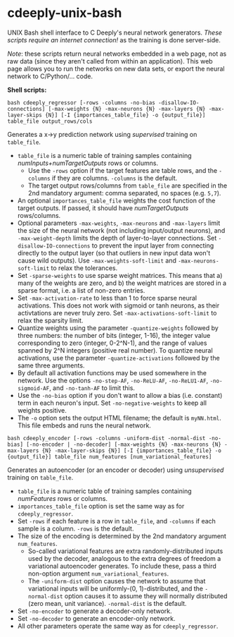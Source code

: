 # cdeeply-unix-bash
UNIX Bash shell interface to C Deeply's neural network generators.  *These scripts require an internet connection!* as the training is done server-side.

*Note*:  these scripts return neural networks embedded in a web page, not as raw data (since they aren't called from within an application).  This web page allows you to run the networks on new data sets, or export the neural network to C/Python/... code.

**Shell scripts:**

`bash cdeeply_regressor [-rows -columns -no-bias -disallow-IO-connections] [-max-weights {N} -max-neurons {N} -max-layers {N} -max-layer-skips {N}] [-I {importances_table_file} -o {output_file}] table_file output_rows/cols`

Generates a x->y prediction network using *supervised* training on `table_file`.
* `table_file` is a numeric table of training samples containing *numInputs+numTargetOutputs* rows or columns.
  * Use the `-rows` option if the target features are table rows, and the `-columns` if they are columns.  `-columns` is the default.
  * The target output rows/columns from `table_file` are specified in the 2nd mandatory argument: comma separated, no spaces (e.g. `5,7`).
* An optional `importances_table_file` weights the cost function of the target outputs.  If passed, it should have *numTargetOutputs* rows/columns.
* Optional parameters `-max-weights`, `-max-neurons` and `-max-layers` limit the size of the neural network (not including input/output neurons), and `-max-weight-depth` limits the depth of layer-to-layer connections.  Set `-disallow-IO-connections` to prevent the input layer from connecting directly to the output layer (so that outliers in new input data won't cause wild outputs).  Use `-max-weights-soft-limit` and `-max-neurons-soft-limit` to relax the tolerances.
* Set `-sparse-weights` to use sparse weight matrices.  This means that a) many of the weights are zero, and b) the weight matrices are stored in a sparse format, i.e. a list of non-zero entries.
* Set `-max-activation-rate` to less than 1 to force sparse neural activations.  This does not work with sigmoid or tanh neurons, as their activtations are never truly zero.  Set `-max-activations-soft-limit` to relax the sparsity limit.
* Quantize weights using the parameter `-quantize-weights` followed by three numbers:  the number of bits (integer, 1-16), the integer value corresponding to zero (integer, 0-2^N-1), and the range of values spanned by 2^N integers (positive real number).  To quantize neural activations, use the parameter `-quantize-activations` followed by the same three arguments.
* By default all activation functions may be used somewhere in the network.  Use the options `-no-step-AF`, `-no-ReLU-AF`, `-no-ReLU1-AF`, `-no-sigmoid-AF`, and `-no-tanh-AF` to limit this.
* Use the `-no-bias` option if you don't want to allow a bias (i.e. constant) term in each neuron's input.  Set `-no-negative-weights` to keep all weights positive.
* The `-o` option sets the output HTML filename; the default is `myNN.html`.  This file embeds and runs the neural network.

`bash cdeeply_encoder [-rows -columns -uniform-dist -normal-dist -no-bias] [-no-encoder | -no-decoder] [-max-weights {N} -max-neurons {N} -max-layers {N} -max-layer-skips {N}] [-I {importances_table_file} -o {output_file}] table_file num_features [num_variational_features]`

Generates an autoencoder (or an encoder or decoder) using *unsupervised* training on `table_file`.
* `table_file` is a numeric table of training samples containing *numFeatures* rows or columns.
* `importances_table_file` option is set the same way as for `cdeeply_regressor`.
* Set `-rows` if each feature is a row in `table_file`, and `-columns` if each sample is a column.  `-rows` is the default.
* The size of the encoding is determined by the 2nd mandatory argument `num_features`.
  * So-called variational features are extra randomly-distributed inputs used by the decoder, analogous to the extra degrees of freedom a variational autoencoder generates.  To include these, pass a third non-option argument `num_variational_features`.
  * The `-uniform-dist` option causes the network to assume that variational inputs will be uniformly-(0, 1)-distributed, and the `-normal-dist` option causes it to assume they will normally distributed (zero mean, unit variance).  `-normal-dist` is the default.
* Set `-no-encoder` to generate a decoder-only network.
* Set `-no-decoder` to generate an encoder-only network.
* All other parameters operate the same way as for `cdeeply_regressor`.

